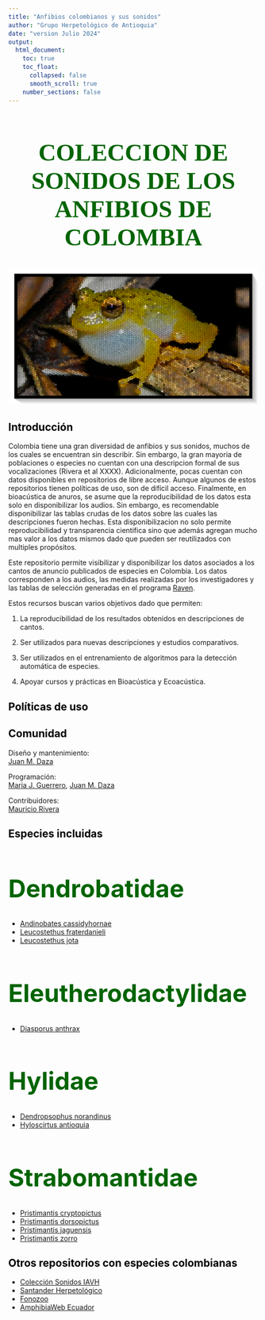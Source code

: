 ```yaml
---
title: "Anfibios colombianos y sus sonidos"
author: "Grupo Herpetológico de Antioquia"
date: "version Julio 2024"
output:
  html_document: 
    toc: true
    toc_float:
      collapsed: false
      smooth_scroll: true
    number_sections: false
---
```


<style>
h1 {
  color: darkgreen;
  font-size: 3.5em;
  font-weight: bold;
}
h2 {
  color: black;
}
.title {
  font-size: 3em;
  color: darkgreen;
  font-weight: bold;
}
.author {
  font-size: 1.5em;
  color: black;
}
.date {
  font-size: 1.2em;
  color: gray;
}
</style>

<div style="font-family: Times; text-align: center;">
    <h1>COLECCION DE SONIDOS DE LOS ANFIBIOS DE COLOMBIA</h1>
    <img src="images/especie_Pristimantis_jaguensis_vitral_marco.png" style="width:20cm;">
</div>



## Introducción

Colombia tiene una gran diversidad de anfibios y sus sonidos, muchos de los cuales se encuentran sin describir. Sin embargo, la gran mayoria de poblaciones o especies no cuentan con una descripcion formal de sus vocalizaciones (Rivera et al XXXX). Adicionalmente, pocas cuentan con datos disponibles en repositorios de libre acceso. Aunque algunos de estos repositorios tienen políticas de uso, son de difícil acceso. Finalmente, en bioacústica de anuros, se asume que la reproducibilidad de los datos esta solo en disponibilizar los audios. Sin embargo, es recomendable disponibilizar las tablas crudas de los datos sobre las cuales las descripciones fueron hechas. Esta disponibilizacion no solo permite reproducibilidad y transparencia cientifica sino que además agregan mucho mas valor a los datos mismos dado que pueden ser reutilizados con multiples propósitos.

Este repositorio permite visibilizar y disponibilizar los datos asociados a los cantos de anuncio publicados de especies en Colombia. Los datos corresponden a los audios, las medidas realizadas por los investigadores y las tablas de selección generadas en el programa [Raven](https://store.birds.cornell.edu/collections/raven-sound-software).

Estos recursos buscan varios objetivos dado que permiten:

1.  La reproducibilidad de los resultados obtenidos en descripciones de cantos.

2.  Ser utilizados para nuevas descripciones y estudios comparativos.

3.  Ser utilizados en el entrenamiento de algoritmos para la detección automática de especies.

4.  Apoyar cursos y prácticas en Bioacústica y Ecoacústica.

## Políticas de uso

## Comunidad
Diseño y mantenimiento:
<br>
<a href="mailto:juanm.daza@udea.edu.co">Juan M. Daza</a>

Programación:
<br>
<a href="mailto:mariaj.guerrero@udea.edu.co">Maria J. Guerrero</a>, 
<a href="mailto:juanm.daza@udea.edu.co">Juan M. Daza</a>

Contribuidores:
<br>
<a href="mailto:mauricio.rivera1@udea.edu.co">Mauricio Rivera</a>

## Especies incluidas

# Dendrobatidae
- [Andinobates cassidyhornae](Pristimantis.md)
- [Leucostethus fraterdanieli](Leucostethus_fraterdanieli.md)
- [Leucostethus jota](Leucostethus_jota.md)

# Eleutherodactylidae
- [Diasporus anthrax](Leucostethus_fraterdanieli.md)

# Hylidae

- [Dendropsophus norandinus](Dendropsophus_phlebodes.md)
- [Hyloscirtus antioquia](Boana_boans.md)

# Strabomantidae

- [Pristimantis cryptopictus](Pristimantis.md)
- [Pristimantis dorsopictus](Pristimantis.md)
- [Pristimantis jaguensis](Pristimantis.md)
- [Pristimantis zorro](Pristimantis.md)

## Otros repositorios con especies colombianas

- [Colección Sonidos IAVH](http://colecciones.humboldt.org.co/sonidos/)
- [Santander Herpetológico](https://www.santanderherps.com/)
- [Fonozoo](https://www.fonozoo.com/)
- [AmphibiaWeb Ecuador](https://bioweb.bio/faunaweb/amphibiaweb/Cantos/)
